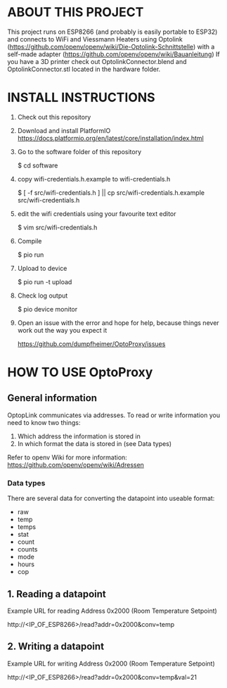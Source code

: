 # ABOUT THIS PROJECT

This project runs on ESP8266 (and probably is easily portable to ESP32) and connects to WiFi and Viessmann Heaters using Optolink (https://github.com/openv/openv/wiki/Die-Optolink-Schnittstelle) with a self-made adapter (https://github.com/openv/openv/wiki/Bauanleitung)
If you have a 3D printer check out OptolinkConnector.blend and OptolinkConnector.stl located in the hardware folder.

# INSTALL INSTRUCTIONS

1. Check out this repository
2. Download and install PlatformIO
	https://docs.platformio.org/en/latest/core/installation/index.html
3. Go to the software folder of this repository
    
    $ cd software

4. copy wifi-credentials.h.example to wifi-credentials.h

    $ [ -f src/wifi-credentials.h ] || cp src/wifi-credentials.h.example src/wifi-credentials.h

5. edit the wifi credentials using your favourite text editor

    $ vim src/wifi-credentials.h

6. Compile

    $ pio run

7. Upload to device

    $ pio run -t upload

8. Check log output

    $ pio device monitor

9. Open an issue with the error and hope for help, because things never work out the way you expect it

    https://github.com/dumpfheimer/OptoProxy/issues

# HOW TO USE OptoProxy
## General information
OptopLink communicates via addresses. To read or write information you need to know two things:
1. Which address the information is stored in
2. In which format the data is stored in (see Data types)

Refer to openv Wiki for more information: https://github.com/openv/openv/wiki/Adressen

### Data types

There are several data for converting the datapoint into useable format:

- raw
- temp
- temps
- stat
- count
- counts
- mode
- hours
- cop

## 1. Reading a datapoint

Example URL for reading Address 0x2000 (Room Temperature Setpoint)

http://<IP_OF_ESP8266>/read?addr=0x2000&conv=temp

## 2. Writing a datapoint

Example URL for writing Address 0x2000 (Room Temperature Setpoint)

http://<IP_OF_ESP8266>/read?addr=0x2000&conv=temp&val=21
